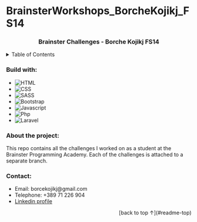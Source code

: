 # BrainsterWorkshops_BorcheKojikj_FS14

<a name="readme-top"></a>

<div align="center">

  <h3 align="center">Brainster Challenges - Borche Kojikj FS14</h3>

</div>

<!-- TABLE OF CONTENTS -->
<details>
  <summary>Table of Contents</summary>
  <ol>
    <li>
      <a href="#build-with">Build with</a>
    </li>
    <li>
      <a href="#about-the-project">About the project</a>
    </li>
    <li>
      <a href="#contact">Contact</a>
    </li>
  </ol>
</details>

<h3 id="build-with">Build with:</h3>
<ul>
  <!-- https://shields.io/badges for creating readme file badges -->
  <li><img alt="HTML" src="https://img.shields.io/badge/-HTML5-e34c26?logo=html5&logoColor=white"/></li>
  <li><img alt="CSS" src="https://img.shields.io/badge/-CSS3-264de4?logo=css3&logoColor=white"/></li>
  <li><img alt="SASS" src="https://img.shields.io/badge/-SASS-CD6799?logo=sass&logoColor=white"/></li>
  <li><img alt="Bootstrap" src="https://img.shields.io/badge/-Bootstrap-CD6799?logo=bootstrap&logoColor=white"/></li>
  <li><img alt="Javascript" src="https://img.shields.io/badge/-Javascript-EFD81D?logo=javascript&logoColor=white"/></li>
  <li><img alt="Php" src="https://img.shields.io/badge/-Php-777BB4?logo=php&logoColor=white"/></li>
  <li><img alt="Laravel" src="https://img.shields.io/badge/-Laravel-FF2D20?logo=laravel&logoColor=white"/></li>
</ul>

<h3 id="about-the-project">About the project:</h3>
<div>This repo contains all the challenges I worked on as a student at the Brainster Programming Academy. Each of the challenges is attached to a separate branch.</div>

<!-- <div>Some of my challenges are already live. So feel free to check them out on the following links below. &#x21b2 </div> -->

<!-- <ul>
  <li><a href="https://brainster.co/">Challenge 01 - Html</a></li>
  <li><a href="https://brainster.co/">Challenge 02 - CSS</a></li>
</ul> -->

<h3 id="contact">Contact:</h3>
<ul>
    <li>Email: borcekojikj@gmail.com</li>
    <li>Telephone: +389 71 226 904</li>
    <li><a href="https://www.linkedin.com/in/borce-kojikj-349225208/">Linkedin profile</a></li>
    <!-- <li><a href="https://github.com//">Github profile</a></li> -->
</ul>

<div align="right">
[back to top &#8593;](#readme-top)
</div>
